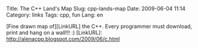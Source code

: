 Title: The C++ Land's Map
Slug: cpp-lands-map
Date: 2009-06-04 11:14
Category: links
Tags: cpp, fun
Lang: en

[Fine drawn map of][LinkURL] the C++. Every programmer must download, print and hang on a wall!!! :)
[LinkURL]: http://alenacpp.blogspot.com/2009/06/c.html
